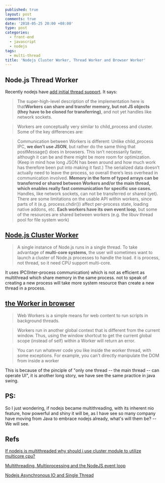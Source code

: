```yaml
---
published: true
layout: post
comments: true
date: '2018-05-25 20:00 +08:00'
type: post
categories:
  - front-end
  - javascript
  - nodejs
tags:
  - multi-thread
title: 'Nodejs Cluster Worker, Thread Worker and Browser Worker'
---
```

## Node.js Thread Worker
Recently nodejs have [add initial thread support](https://github.com/nodejs/node/pull/20876).
It says:

> The super-high-level description of the implementation here is that**Workers can share and transfer memory, but not JS objects (they have to be cloned for transferring)**, and not yet handles like network sockets.

> Workers are conceptually very similar to child_process and cluster.
Some of the key differences are:

> Communication between Workers is different: Unlike child_process IPC, **we don’t use JSON**, but rather do the same thing that postMessage() does in browsers.
This isn’t necessarily faster, although it can be and there might be more room for optimization. (Keep in mind how long JSON has been around and how much work has therefore been put into making it fast.)
The serialized data doesn’t actually need to leave the process, so overall there’s less overhead in communication involved.
**Memory in the form of typed arrays can be transferred or shared between Workers and/or the main thread, which enables really fast communication for specific use cases.**
Handles, like network sockets, can not be transferred or shared (yet).
There are some limitations on the usable API within workers, since parts of it (e.g. process.chdir()) affect per-process state, loading native addons, etc.
**Each workers have its own event loop**, but some of the resources are shared between workers (e.g. the libuv thread pool for file system work)

## [Node.js Cluster Worker](https://nodejs.org/api/cluster.html)
> A single instance of Node.js runs in a single thread. To take advantage of **multi-core systems**, the user will sometimes want to launch a cluster of Node.js processes to handle the load. it is process, not thread, so it  need CPU support multi-core.

It uses IPC(Inter-process communication) which is not as efficient as multithread which share memory in the same process. not to speak of creating a new process will take more system resource than create a new thread in a process.

## [the Worker in browser](https://developer.mozilla.org/en-US/docs/Web/API/Web_Workers_API/Using_web_workers)
> Web Workers is a simple means for web content to run scripts in background threads. 

> Workers run in another global context that is different from the current window. Thus, using the window shortcut to get the current global scope (instead of self) within a Worker will return an error.

> You can run whatever code you like inside the worker thread, with some exceptions. For example, you can't directly manipulate the DOM from inside a worker

This is because of the pinciple of "only one thread -- the main thread -- can operate UI", it is another long story, we have see the same practice in java swing.


## PS:
So I just wondering, if nodejs became multithreading, with its inherent nio feature, how powerful and shiny it will be, as I have see so many company have moving from Java to embrace nodejs already, what's will them be? -- We will see.

## Refs
[If nodejs is multithreaded why should i use cluster module to utilize multicore cpu?](https://stackoverflow.com/questions/11919907/if-nodejs-is-multithreaded-why-should-i-use-cluster-module-to-utilize-multicore)

[Multithreading, Multiprocessing and the NodeJS event loop](https://medium.com/@stevennatera/multithreading-multiprocessing-and-the-nodejs-event-loop-5b2929bd450b)

[Nodejs Asynchronous IO and Single Thread](/nodejs/2017/12/31/nodejs-asynchronous-io-and-single-thread/)


